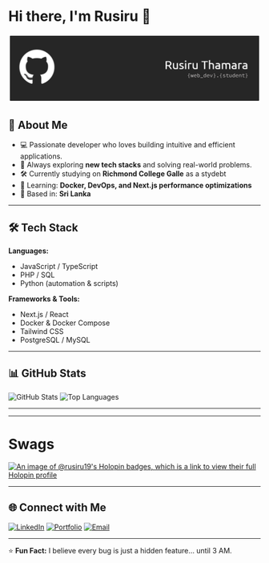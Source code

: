 # Hi there, I'm Rusiru 👋

![Profile Banner](https://raw.githubusercontent.com/rusiru-19/rusiru-19/refs/heads/main/github-header-banner%20(1).png)

## 🚀 About Me
- 💻 Passionate developer who loves building intuitive and efficient applications.
- 🎯 Always exploring **new tech stacks** and solving real-world problems.
- 🛠 Currently studying on  **Richmond College  Galle** as a stydebt 
- 🌱 Learning: **Docker, DevOps, and Next.js performance optimizations**
- 📍 Based in: **Sri Lanka**

---

## 🛠 Tech Stack
**Languages:**
- JavaScript / TypeScript  
- PHP / SQL  
- Python (automation & scripts)  

**Frameworks & Tools:**
- Next.js / React  
- Docker & Docker Compose  
- Tailwind CSS  
- PostgreSQL / MySQL  

---

## 📊 GitHub Stats
![GitHub Stats](https://github-readme-stats.vercel.app/api?username=rusiru-19&show_icons=true&theme=radical)
![Top Languages](https://github-readme-stats.vercel.app/api/top-langs/?username=rusiru-19&layout=compact&theme=radical)

---
---

# Swags
[![An image of @rusiru19's Holopin badges, which is a link to view their full Holopin profile](https://holopin.me/rusiru19)](https://holopin.io/@rusiru19)

--- 
## 🌐 Connect with Me
[![LinkedIn](https://img.shields.io/badge/LinkedIn-0A66C2?logo=linkedin&logoColor=white)](https://linkedin.com/in/rusiru-thamara-603276256)
[![Portfolio](https://img.shields.io/badge/Portfolio-000000?logo=About.me&logoColor=white)](https://portfolio-phi-taupe-65.vercel.app/)
[![Email](https://img.shields.io/badge/Email-D14836?logo=gmail&logoColor=white)](mailto:evildev360@example.com)

---

⭐ **Fun Fact:** I believe every bug is just a hidden feature… until 3 AM.

